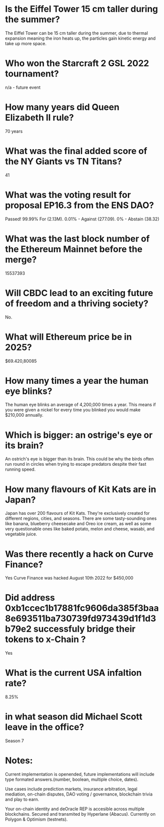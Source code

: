 # Is the Eiffel Tower 15 cm taller during the summer?
The Eiffel Tower can be 15 cm taller during the summer, due to thermal expansion meaning the iron heats up, the particles gain kinetic energy and take up more space.

# Who won the Starcraft 2 GSL 2022 tournament?
n/a - future event

# How many years did Queen Elizabeth II rule?
70 years

# What was the final added score of the NY Giants vs TN Titans?
41

# What was the voting result for proposal EP16.3 from the ENS DAO?
Passed! 99.99% For (2.13M). 0.01% - Against (277.09). 0% - Abstain (38.32)

# What was the last block number of the Ethereum Mainnet before the merge?
15537393

# Will CBDC lead to an exciting future of freedom and a thriving society?
No.

# What will Ethereum price be in 2025?
$69.420,80085

# How many times a year the human eye blinks?
The human eye blinks an average of 4,200,000 times a year. This means if you were given a nickel for every time you blinked you would make $210,000 annually.

# Which is bigger: an ostrige's eye or its brain?
An ostrich's eye is bigger than its brain. This could be why the birds often run round in circles when trying to escape predators despite their fast running speed.

# How many flavours of Kit Kats are in Japan?
Japan has over 200 flavours of Kit Kats. They're exclusively created for different regions, cities, and seasons. There are some tasty-sounding ones like banana, blueberry cheesecake and Oreo ice cream, as well as some very questionable ones like baked potato, melon and cheese, wasabi, and vegetable juice.

# Was there recently a hack on Curve Finance?
Yes Curve Finance was hacked August 10th 2022 for $450,000

# Did address 0xb1ccec1b17881fc9606da385f3baa8e693511ba730739fd973439d1f1d3b79e2 successfuly bridge their tokens to x-Chain ? 
Yes

# What is the current USA infaltion rate?
8.25%

# in what season did Michael Scott leave in the office?
Season 7



# Notes:
Current implementation is openended, future implementations will include type formated answers.(number, boolean, multiple choice, dates).

Use cases include prediction markets, insurance arbitration, legal mediation, on-chain disputes, DAO voting / governance, blockchain trivia and play to earn.

Your on-chain identity and deOracle REP is accesible across multiple blockchains.  Secured and transmited by Hyperlane (Abacus).  Currently on Polygon & Optimism (testnets).


